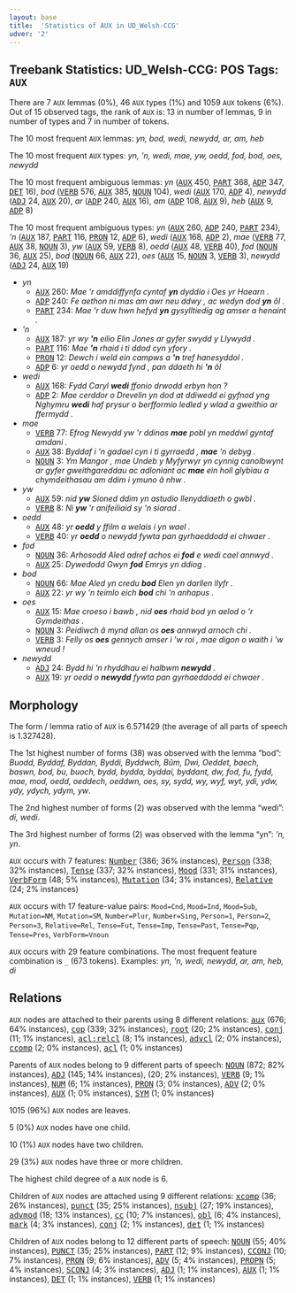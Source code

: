 ```yaml
---
layout: base
title:  'Statistics of AUX in UD_Welsh-CCG'
udver: '2'
---
```


## Treebank Statistics: UD_Welsh-CCG: POS Tags: `AUX`

There are 7 `AUX` lemmas (0%), 46 `AUX` types (1%) and 1059 `AUX` tokens (6%).
Out of 15 observed tags, the rank of `AUX` is: 13 in number of lemmas, 9 in number of types and 7 in number of tokens.

The 10 most frequent `AUX` lemmas: <em>yn, bod, wedi, newydd, ar, am, heb</em>

The 10 most frequent `AUX` types:  <em>yn, 'n, wedi, mae, yw, oedd, fod, bod, oes, newydd</em>

The 10 most frequent ambiguous lemmas: <em>yn</em> (<tt><a href="cy_ccg-pos-AUX.html">AUX</a></tt> 450, <tt><a href="cy_ccg-pos-PART.html">PART</a></tt> 368, <tt><a href="cy_ccg-pos-ADP.html">ADP</a></tt> 347, <tt><a href="cy_ccg-pos-DET.html">DET</a></tt> 16), <em>bod</em> (<tt><a href="cy_ccg-pos-VERB.html">VERB</a></tt> 576, <tt><a href="cy_ccg-pos-AUX.html">AUX</a></tt> 385, <tt><a href="cy_ccg-pos-NOUN.html">NOUN</a></tt> 104), <em>wedi</em> (<tt><a href="cy_ccg-pos-AUX.html">AUX</a></tt> 170, <tt><a href="cy_ccg-pos-ADP.html">ADP</a></tt> 4), <em>newydd</em> (<tt><a href="cy_ccg-pos-ADJ.html">ADJ</a></tt> 24, <tt><a href="cy_ccg-pos-AUX.html">AUX</a></tt> 20), <em>ar</em> (<tt><a href="cy_ccg-pos-ADP.html">ADP</a></tt> 240, <tt><a href="cy_ccg-pos-AUX.html">AUX</a></tt> 16), <em>am</em> (<tt><a href="cy_ccg-pos-ADP.html">ADP</a></tt> 108, <tt><a href="cy_ccg-pos-AUX.html">AUX</a></tt> 9), <em>heb</em> (<tt><a href="cy_ccg-pos-AUX.html">AUX</a></tt> 9, <tt><a href="cy_ccg-pos-ADP.html">ADP</a></tt> 8)

The 10 most frequent ambiguous types:  <em>yn</em> (<tt><a href="cy_ccg-pos-AUX.html">AUX</a></tt> 260, <tt><a href="cy_ccg-pos-ADP.html">ADP</a></tt> 240, <tt><a href="cy_ccg-pos-PART.html">PART</a></tt> 234), <em>'n</em> (<tt><a href="cy_ccg-pos-AUX.html">AUX</a></tt> 187, <tt><a href="cy_ccg-pos-PART.html">PART</a></tt> 116, <tt><a href="cy_ccg-pos-PRON.html">PRON</a></tt> 12, <tt><a href="cy_ccg-pos-ADP.html">ADP</a></tt> 6), <em>wedi</em> (<tt><a href="cy_ccg-pos-AUX.html">AUX</a></tt> 168, <tt><a href="cy_ccg-pos-ADP.html">ADP</a></tt> 2), <em>mae</em> (<tt><a href="cy_ccg-pos-VERB.html">VERB</a></tt> 77, <tt><a href="cy_ccg-pos-AUX.html">AUX</a></tt> 38, <tt><a href="cy_ccg-pos-NOUN.html">NOUN</a></tt> 3), <em>yw</em> (<tt><a href="cy_ccg-pos-AUX.html">AUX</a></tt> 59, <tt><a href="cy_ccg-pos-VERB.html">VERB</a></tt> 8), <em>oedd</em> (<tt><a href="cy_ccg-pos-AUX.html">AUX</a></tt> 48, <tt><a href="cy_ccg-pos-VERB.html">VERB</a></tt> 40), <em>fod</em> (<tt><a href="cy_ccg-pos-NOUN.html">NOUN</a></tt> 36, <tt><a href="cy_ccg-pos-AUX.html">AUX</a></tt> 25), <em>bod</em> (<tt><a href="cy_ccg-pos-NOUN.html">NOUN</a></tt> 66, <tt><a href="cy_ccg-pos-AUX.html">AUX</a></tt> 22), <em>oes</em> (<tt><a href="cy_ccg-pos-AUX.html">AUX</a></tt> 15, <tt><a href="cy_ccg-pos-NOUN.html">NOUN</a></tt> 3, <tt><a href="cy_ccg-pos-VERB.html">VERB</a></tt> 3), <em>newydd</em> (<tt><a href="cy_ccg-pos-ADJ.html">ADJ</a></tt> 24, <tt><a href="cy_ccg-pos-AUX.html">AUX</a></tt> 19)


* <em>yn</em>
  * <tt><a href="cy_ccg-pos-AUX.html">AUX</a></tt> 260: <em>Mae 'r amddiffynfa cyntaf <b>yn</b> dyddio i Oes yr Haearn .</em>
  * <tt><a href="cy_ccg-pos-ADP.html">ADP</a></tt> 240: <em>Fe aethon ni mas am awr neu ddwy , ac wedyn dod <b>yn</b> ôl .</em>
  * <tt><a href="cy_ccg-pos-PART.html">PART</a></tt> 234: <em>Mae 'r duw hwn hefyd <b>yn</b> gysylltiedig ag amser a henaint .</em>
* <em>'n</em>
  * <tt><a href="cy_ccg-pos-AUX.html">AUX</a></tt> 187: <em>yr wy <b>'n</b> eilio Elin Jones ar gyfer swydd y Llywydd .</em>
  * <tt><a href="cy_ccg-pos-PART.html">PART</a></tt> 116: <em>Mae <b>'n</b> rhaid i ti ddod cyn yfory .</em>
  * <tt><a href="cy_ccg-pos-PRON.html">PRON</a></tt> 12: <em>Dewch i weld ein campws a <b>'n</b> tref hanesyddol .</em>
  * <tt><a href="cy_ccg-pos-ADP.html">ADP</a></tt> 6: <em>yr oedd o newydd fynd , pan ddaeth hi <b>'n</b> ôl</em>
* <em>wedi</em>
  * <tt><a href="cy_ccg-pos-AUX.html">AUX</a></tt> 168: <em>Fydd Caryl <b>wedi</b> ffonio drwodd erbyn hon ?</em>
  * <tt><a href="cy_ccg-pos-ADP.html">ADP</a></tt> 2: <em>Mae cerddor o Drevelin yn dod at ddiwedd ei gyfnod yng Nghymru <b>wedi</b> haf prysur o berfformio ledled y wlad a gweithio ar ffermydd .</em>
* <em>mae</em>
  * <tt><a href="cy_ccg-pos-VERB.html">VERB</a></tt> 77: <em>Efrog Newydd yw 'r ddinas <b>mae</b> pobl yn meddwl gyntaf amdani .</em>
  * <tt><a href="cy_ccg-pos-AUX.html">AUX</a></tt> 38: <em>Byddaf i 'n gadael cyn i ti gyrraedd , <b>mae</b> 'n debyg .</em>
  * <tt><a href="cy_ccg-pos-NOUN.html">NOUN</a></tt> 3: <em>Ym Mangor , mae Undeb y Myfyrwyr yn cynnig canolbwynt ar gyfer gweithgareddau ac adloniant ac <b>mae</b> ein holl glybiau a chymdeithasau am ddim i ymuno â nhw .</em>
* <em>yw</em>
  * <tt><a href="cy_ccg-pos-AUX.html">AUX</a></tt> 59: <em>nid <b>yw</b> Sioned ddim yn astudio llenyddiaeth o gwbl .</em>
  * <tt><a href="cy_ccg-pos-VERB.html">VERB</a></tt> 8: <em>Ni <b>yw</b> 'r anifeiliaid sy 'n siarad .</em>
* <em>oedd</em>
  * <tt><a href="cy_ccg-pos-AUX.html">AUX</a></tt> 48: <em>yr <b>oedd</b> y ffilm a welais i yn wael .</em>
  * <tt><a href="cy_ccg-pos-VERB.html">VERB</a></tt> 40: <em>yr <b>oedd</b> o newydd fywta pan gyrhaeddodd ei chwaer .</em>
* <em>fod</em>
  * <tt><a href="cy_ccg-pos-NOUN.html">NOUN</a></tt> 36: <em>Arhosodd Aled adref achos ei <b>fod</b> e wedi cael annwyd .</em>
  * <tt><a href="cy_ccg-pos-AUX.html">AUX</a></tt> 25: <em>Dywedodd Gwyn <b>fod</b> Emrys yn ddiog .</em>
* <em>bod</em>
  * <tt><a href="cy_ccg-pos-NOUN.html">NOUN</a></tt> 66: <em>Mae Aled yn credu <b>bod</b> Elen yn darllen llyfr .</em>
  * <tt><a href="cy_ccg-pos-AUX.html">AUX</a></tt> 22: <em>yr wy 'n teimlo eich <b>bod</b> chi 'n anhapus .</em>
* <em>oes</em>
  * <tt><a href="cy_ccg-pos-AUX.html">AUX</a></tt> 15: <em>Mae croeso i bawb , nid <b>oes</b> rhaid bod yn aelod o 'r Gymdeithas .</em>
  * <tt><a href="cy_ccg-pos-NOUN.html">NOUN</a></tt> 3: <em>Peidiwch â mynd allan os <b>oes</b> annwyd arnoch chi .</em>
  * <tt><a href="cy_ccg-pos-VERB.html">VERB</a></tt> 3: <em>Felly os <b>oes</b> gennych amser i 'w roi , mae digon o waith i 'w wneud !</em>
* <em>newydd</em>
  * <tt><a href="cy_ccg-pos-ADJ.html">ADJ</a></tt> 24: <em>Bydd hi 'n rhyddhau ei halbwm <b>newydd</b> .</em>
  * <tt><a href="cy_ccg-pos-AUX.html">AUX</a></tt> 19: <em>yr oedd o <b>newydd</b> fywta pan gyrhaeddodd ei chwaer .</em>

## Morphology

The form / lemma ratio of `AUX` is 6.571429 (the average of all parts of speech is 1.327428).

The 1st highest number of forms (38) was observed with the lemma “bod”: <em>Buodd, Byddaf, Byddan, Byddi, Byddwch, Bûm, Dwi, Oeddet, baech, baswn, bod, bu, buoch, bydd, bydda, byddai, byddant, dw, fod, fu, fydd, mae, mod, oedd, oeddech, oeddwn, oes, sy, sydd, wy, wyf, wyt, ydi, ydw, ydy, ydych, ydym, yw</em>.

The 2nd highest number of forms (2) was observed with the lemma “wedi”: <em>di, wedi</em>.

The 3rd highest number of forms (2) was observed with the lemma “yn”: <em>'n, yn</em>.

`AUX` occurs with 7 features: <tt><a href="cy_ccg-feat-Number.html">Number</a></tt> (386; 36% instances), <tt><a href="cy_ccg-feat-Person.html">Person</a></tt> (338; 32% instances), <tt><a href="cy_ccg-feat-Tense.html">Tense</a></tt> (337; 32% instances), <tt><a href="cy_ccg-feat-Mood.html">Mood</a></tt> (331; 31% instances), <tt><a href="cy_ccg-feat-VerbForm.html">VerbForm</a></tt> (48; 5% instances), <tt><a href="cy_ccg-feat-Mutation.html">Mutation</a></tt> (34; 3% instances), <tt><a href="cy_ccg-feat-Relative.html">Relative</a></tt> (24; 2% instances)

`AUX` occurs with 17 feature-value pairs: `Mood=Cnd`, `Mood=Ind`, `Mood=Sub`, `Mutation=NM`, `Mutation=SM`, `Number=Plur`, `Number=Sing`, `Person=1`, `Person=2`, `Person=3`, `Relative=Rel`, `Tense=Fut`, `Tense=Imp`, `Tense=Past`, `Tense=Pqp`, `Tense=Pres`, `VerbForm=Vnoun`

`AUX` occurs with 29 feature combinations.
The most frequent feature combination is `_` (673 tokens).
Examples: <em>yn, 'n, wedi, newydd, ar, am, heb, di</em>


## Relations

`AUX` nodes are attached to their parents using 8 different relations: <tt><a href="cy_ccg-dep-aux.html">aux</a></tt> (676; 64% instances), <tt><a href="cy_ccg-dep-cop.html">cop</a></tt> (339; 32% instances), <tt><a href="cy_ccg-dep-root.html">root</a></tt> (20; 2% instances), <tt><a href="cy_ccg-dep-conj.html">conj</a></tt> (11; 1% instances), <tt><a href="cy_ccg-dep-acl-relcl.html">acl:relcl</a></tt> (8; 1% instances), <tt><a href="cy_ccg-dep-advcl.html">advcl</a></tt> (2; 0% instances), <tt><a href="cy_ccg-dep-ccomp.html">ccomp</a></tt> (2; 0% instances), <tt><a href="cy_ccg-dep-acl.html">acl</a></tt> (1; 0% instances)

Parents of `AUX` nodes belong to 9 different parts of speech: <tt><a href="cy_ccg-pos-NOUN.html">NOUN</a></tt> (872; 82% instances), <tt><a href="cy_ccg-pos-ADJ.html">ADJ</a></tt> (145; 14% instances),  (20; 2% instances), <tt><a href="cy_ccg-pos-VERB.html">VERB</a></tt> (9; 1% instances), <tt><a href="cy_ccg-pos-NUM.html">NUM</a></tt> (6; 1% instances), <tt><a href="cy_ccg-pos-PRON.html">PRON</a></tt> (3; 0% instances), <tt><a href="cy_ccg-pos-ADV.html">ADV</a></tt> (2; 0% instances), <tt><a href="cy_ccg-pos-AUX.html">AUX</a></tt> (1; 0% instances), <tt><a href="cy_ccg-pos-SYM.html">SYM</a></tt> (1; 0% instances)

1015 (96%) `AUX` nodes are leaves.

5 (0%) `AUX` nodes have one child.

10 (1%) `AUX` nodes have two children.

29 (3%) `AUX` nodes have three or more children.

The highest child degree of a `AUX` node is 6.

Children of `AUX` nodes are attached using 9 different relations: <tt><a href="cy_ccg-dep-xcomp.html">xcomp</a></tt> (36; 26% instances), <tt><a href="cy_ccg-dep-punct.html">punct</a></tt> (35; 25% instances), <tt><a href="cy_ccg-dep-nsubj.html">nsubj</a></tt> (27; 19% instances), <tt><a href="cy_ccg-dep-advmod.html">advmod</a></tt> (18; 13% instances), <tt><a href="cy_ccg-dep-cc.html">cc</a></tt> (10; 7% instances), <tt><a href="cy_ccg-dep-obl.html">obl</a></tt> (6; 4% instances), <tt><a href="cy_ccg-dep-mark.html">mark</a></tt> (4; 3% instances), <tt><a href="cy_ccg-dep-conj.html">conj</a></tt> (2; 1% instances), <tt><a href="cy_ccg-dep-det.html">det</a></tt> (1; 1% instances)

Children of `AUX` nodes belong to 12 different parts of speech: <tt><a href="cy_ccg-pos-NOUN.html">NOUN</a></tt> (55; 40% instances), <tt><a href="cy_ccg-pos-PUNCT.html">PUNCT</a></tt> (35; 25% instances), <tt><a href="cy_ccg-pos-PART.html">PART</a></tt> (12; 9% instances), <tt><a href="cy_ccg-pos-CCONJ.html">CCONJ</a></tt> (10; 7% instances), <tt><a href="cy_ccg-pos-PRON.html">PRON</a></tt> (9; 6% instances), <tt><a href="cy_ccg-pos-ADV.html">ADV</a></tt> (5; 4% instances), <tt><a href="cy_ccg-pos-PROPN.html">PROPN</a></tt> (5; 4% instances), <tt><a href="cy_ccg-pos-SCONJ.html">SCONJ</a></tt> (4; 3% instances), <tt><a href="cy_ccg-pos-ADJ.html">ADJ</a></tt> (1; 1% instances), <tt><a href="cy_ccg-pos-AUX.html">AUX</a></tt> (1; 1% instances), <tt><a href="cy_ccg-pos-DET.html">DET</a></tt> (1; 1% instances), <tt><a href="cy_ccg-pos-VERB.html">VERB</a></tt> (1; 1% instances)

